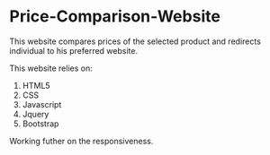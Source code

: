 # Price-Comparison-Website
This website compares prices of the selected product and redirects individual to his preferred website.

This website relies on:
1. HTML5
2. CSS
3. Javascript
4. Jquery
5. Bootstrap

Working futher on the responsiveness.
